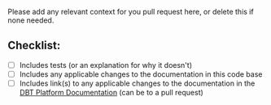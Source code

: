 Please add any relevant context for you pull request here, or delete this if none needed.

## Checklist:

- [ ] Includes tests (or an explanation for why it doesn't)
- [ ] Includes any applicable changes to the documentation in this code base
- [ ] Includes link(s) to any applicable changes to the documentation in the [DBT Platform Documentation](https://platform.readme.trade.gov.uk/) (can be to a pull request)
